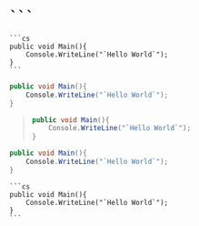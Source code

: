 ﻿
# ` ``` `

````
```cs
public void Main(){
    Console.WriteLine("`Hello World`");
}
```
````

```cs
public void Main(){
    Console.WriteLine("`Hello World`");
}
```

> ```cs
> public void Main(){
>     Console.WriteLine("`Hello World`");
> }
> ```

   ```cs
   public void Main(){
       Console.WriteLine("`Hello World`");
   }
   ```


    ```cs
    public void Main(){
        Console.WriteLine("`Hello World`");
    }
    ```
